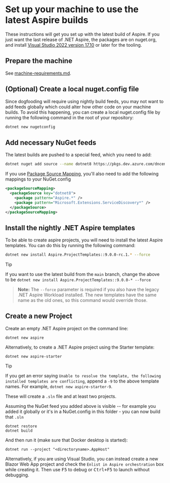 # Set up your machine to use the latest Aspire builds

These instructions will get you set up with the latest build of Aspire. If you just want the last release of .NET Aspire, the packages are on nuget.org, and install [Visual Studio 2022 version 17.10](https://visualstudio.microsoft.com/vs/) or later for the tooling.

## Prepare the machine

See [machine-requirements.md](machine-requirements.md).

## (Optional) Create a local nuget.config file

Since dogfooding will require using nightly build feeds, you may not want to add feeds globally which could alter how other code on your machine builds. To avoid this happening, you can create a local nuget.config file by running the following command in the root of your repository:

```bash
dotnet new nugetconfig
```

## Add necessary NuGet feeds

The latest builds are pushed to a special feed, which you need to add:
```sh
dotnet nuget add source --name dotnet8 https://pkgs.dev.azure.com/dnceng/public/_packaging/dotnet8/nuget/v3/index.json
```

If you use [Package Source Mapping](https://learn.microsoft.com/en-us/nuget/consume-packages/package-source-mapping), you'll also need to add the following mappings to your NuGet.config

```xml
<packageSourceMapping>
  <packageSource key="dotnet8">
    <package pattern="Aspire.*" />
    <package pattern="Microsoft.Extensions.ServiceDiscovery*" />
  </packageSource>
</packageSourceMapping>
```

## Install the nightly .NET Aspire templates

To be able to create aspire projects, you will need to install the latest Aspire templates. You can do this by running the following command:

```sh
dotnet new install Aspire.ProjectTemplates::9.0.0-rc.1.* --force
```
> [!TIP]
> If you want to use the latest build from the `main` branch, change the above to be `dotnet new install Aspire.ProjectTemplates::9.0.0-* --force`

> **Note:** The `--force` parameter is required if you also have the legacy .NET Aspire Workload installed. The new templates have the same name as the old ones, so this command would override those.

## Create a new Project

Create an empty .NET Aspire project on the command line:
```shell
dotnet new aspire
```

Alternatively, to create a .NET Aspire project using the Starter template:
```shell
dotnet new aspire-starter
```

> [!TIP]
> If you get an error saying `Unable to resolve the template, the following installed templates are conflicting`, append a `-9` to the above template names. For example, `dotnet new aspire-starter-9`.

These will create a `.sln` file and at least two projects.

Assuming the NuGet feed you added above is visible -- for example you added it globally or it's in a NuGet.config in this folder - you can now build that `.sln`
```shell
dotnet restore
dotnet build
```

And then run it (make sure that Docker desktop is started):
```shell
dotnet run --project "<directoryname>.AppHost"
```

Alternatively, if you are using Visual Studio, you can instead create a new Blazor Web App project and check the `Enlist in Aspire orchestration` box while creating it. Then use <kbd>F5</kbd> to debug or <kbd>Ctrl+F5</kbd> to launch without debugging.
